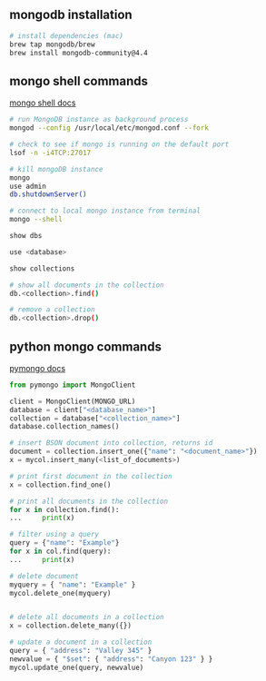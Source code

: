 ## mongodb installation

```sh
# install dependencies (mac)
brew tap mongodb/brew
brew install mongodb-community@4.4
```

## mongo shell commands

[mongo shell docs](https://docs.mongodb.com/manual/reference/mongo-shell/)

```sh
# run MongoDB instance as background process
mongod --config /usr/local/etc/mongod.conf --fork

# check to see if mongo is running on the default port
lsof -n -i4TCP:27017

# kill mongoDB instance
mongo
use admin
db.shutdownServer()

# connect to local mongo instance from terminal
mongo --shell

show dbs

use <database>

show collections

# show all documents in the collection
db.<collection>.find()

# remove a collection
db.<collection>.drop()
```

## python mongo commands

[pymongo docs](https://pymongo.readthedocs.io/en/stable/index.html)

```py
from pymongo import MongoClient

client = MongoClient(MONGO_URL)
database = client["<database_name>"]
collection = database["<collection_name>"]
database.collection_names()

# insert BSON document into collection, returns id
document = collection.insert_one({"name": "<document_name>"})
x = mycol.insert_many(<list_of_documents>)

# print first document in the collection
x = collection.find_one()

# print all documents in the collection
for x in collection.find():
...     print(x)

# filter using a query
query = {"name": "Example"}
for x in col.find(query):
...     print(x)

# delete document
myquery = { "name": "Example" }
mycol.delete_one(myquery)


# delete all documents in a collection
x = collection.delete_many({})

# update a document in a collection
query = { "address": "Valley 345" }
newvalue = { "$set": { "address": "Canyon 123" } }
mycol.update_one(query, newvalue)

```

